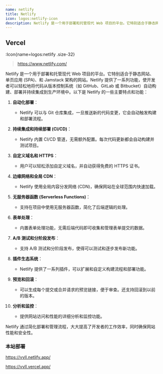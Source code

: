 ```yaml
---
name: netlify
title: Netlify
icon: logos:netlify-icon
description: Netlify 是一个用于部署和托管现代 Web 项目的平台。它特别适合于静态网站、单页应用 (SPA)、和 Jamstack 架构的网站。Netlify 提供了一系列功能，使开发者可以轻松地将代码从版本控制系统（如 GitHub、GitLab 或 Bitbucket）自动构建、部署并持续集成到生产环境中。
---
```


## Vercel

:Icon{name=logos:netlify .size-32}

> https://www.netlify.com/

Netlify 是一个用于部署和托管现代 Web 项目的平台。它特别适合于静态网站、单页应用 (SPA)、和 Jamstack 架构的网站。Netlify 提供了一系列功能，使开发者可以轻松地将代码从版本控制系统（如 GitHub、GitLab 或 Bitbucket）自动构建、部署并持续集成到生产环境中。以下是 Netlify 的一些主要特点和功能：

1. **自动化部署**：

   - Netlify 可以与 Git 仓库集成，一旦推送新的代码变更，它会自动触发构建和部署流程。

2. **持续集成和持续部署 (CI/CD)**：

   - Netlify 内置 CI/CD 管道，无需额外配置。每次代码更新都会自动构建并测试项目。

3. **自定义域名和 HTTPS**：

   - 用户可以轻松添加自定义域名，并自动获得免费的 HTTPS 证书。

4. **边缘网络和全局 CDN**：

   - Netlify 使用全局内容分发网络 (CDN)，确保网站在全球范围内快速加载。

5. **无服务器函数 (Serverless Functions)**：

   - 支持在项目中使用无服务器函数，简化了后端逻辑的处理。

6. **表单处理**：

   - 内置表单处理功能，无需后端代码即可收集和管理表单提交的数据。

7. **A/B 测试和分阶段发布**：

   - 支持 A/B 测试和分阶段发布，使得可以测试和逐步发布新功能。

8. **插件生态系统**：

   - Netlify 提供了一系列插件，可以扩展和自定义构建流程和部署功能。

9. **预览和回滚**：

   - 可以生成每个提交或合并请求的预览链接，便于审查。还支持回滚到以前的版本。

10. **分析和监控**：
    - 提供网站访问和性能的详细分析和监控功能。

Netlify 通过简化部署和管理流程，大大提高了开发者的工作效率，同时确保网站性能和安全性。



### 本站部署

https://vvll.netlify.app/

https://vvll.vercel.app/
